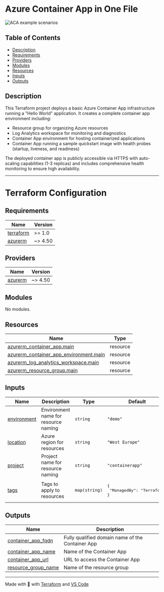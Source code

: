 # Azure Container App in One File <!-- omit in toc -->

![ACA example scenarios](
https://learn.microsoft.com/en-us/azure/container-apps/media/overview/azure-container-apps-example-scenarios.png)

## Table of Contents <!-- omit in toc -->

- [Description](#description)
- [Requirements](#requirements)
- [Providers](#providers)
- [Modules](#modules)
- [Resources](#resources)
- [Inputs](#inputs)
- [Outputs](#outputs)


## Description

This Terraform project deploys a basic Azure Container App infrastructure running a "Hello World" application. It creates a complete container app environment including:

- Resource group for organizing Azure resources
- Log Analytics workspace for monitoring and diagnostics
- Container App environment for hosting containerized applications
- Container App running a sample quickstart image with health probes (startup, liveness, and readiness)

The deployed container app is publicly accessible via HTTPS with auto-scaling capabilities (1-3 replicas) and includes comprehensive health monitoring to ensure high availability.

---

# Terraform Configuration <!-- omit in toc -->

## Requirements

| Name                                                                      | Version |
| ------------------------------------------------------------------------- | ------- |
| <a name="requirement_terraform"></a> [terraform](#requirement\_terraform) | >= 1.0  |
| <a name="requirement_azurerm"></a> [azurerm](#requirement\_azurerm)       | ~> 4.50 |

## Providers

| Name                                                          | Version |
| ------------------------------------------------------------- | ------- |
| <a name="provider_azurerm"></a> [azurerm](#provider\_azurerm) | ~> 4.50 |

## Modules

No modules.

## Resources

| Name                                                                                                                                                | Type     |
| --------------------------------------------------------------------------------------------------------------------------------------------------- | -------- |
| [azurerm_container_app.main](https://registry.terraform.io/providers/hashicorp/azurerm/latest/docs/resources/container_app)                         | resource |
| [azurerm_container_app_environment.main](https://registry.terraform.io/providers/hashicorp/azurerm/latest/docs/resources/container_app_environment) | resource |
| [azurerm_log_analytics_workspace.main](https://registry.terraform.io/providers/hashicorp/azurerm/latest/docs/resources/log_analytics_workspace)     | resource |
| [azurerm_resource_group.main](https://registry.terraform.io/providers/hashicorp/azurerm/latest/docs/resources/resource_group)                       | resource |

## Inputs

| Name                                                                | Description                          | Type          | Default                                           | Required |
| ------------------------------------------------------------------- | ------------------------------------ | ------------- | ------------------------------------------------- | :------: |
| <a name="input_environment"></a> [environment](#input\_environment) | Environment name for resource naming | `string`      | `"demo"`                                          |    no    |
| <a name="input_location"></a> [location](#input\_location)          | Azure region for resources           | `string`      | `"West Europe"`                                   |    no    |
| <a name="input_project"></a> [project](#input\_project)             | Project name for resource naming     | `string`      | `"containerapp"`                                  |    no    |
| <a name="input_tags"></a> [tags](#input\_tags)                      | Tags to apply to resources           | `map(string)` | <pre>{<br/>  "ManagedBy": "Terraform"<br/>}</pre> |    no    |

## Outputs

| Name                                                                                              | Description                                      |
| ------------------------------------------------------------------------------------------------- | ------------------------------------------------ |
| <a name="output_container_app_fqdn"></a> [container\_app\_fqdn](#output\_container\_app\_fqdn)    | Fully qualified domain name of the Container App |
| <a name="output_container_app_name"></a> [container\_app\_name](#output\_container\_app\_name)    | Name of the Container App                        |
| <a name="output_container_app_url"></a> [container\_app\_url](#output\_container\_app\_url)       | URL to access the Container App                  |
| <a name="output_resource_group_name"></a> [resource\_group\_name](#output\_resource\_group\_name) | Name of the resource group                       |

---

Made with 💙 with [Terraform](https://www.terraform.io/) and [VS Code](https://code.visualstudio.com/)
